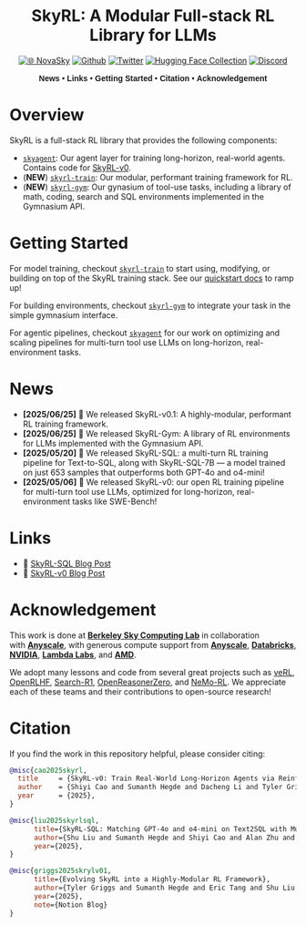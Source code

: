 <div align="center">

# SkyRL: A Modular Full-stack RL Library for LLMs


[![🌐 NovaSky](https://img.shields.io/badge/-Visit%20Website-5865F2?style=for-the-badge)](https://novasky-ai.github.io/) [![Github](https://img.shields.io/badge/SkyRL-000000?style=for-the-badge&logo=github&logoColor=000&logoColor=white)](https://github.com/NovaSky-AI/SkyRL) [![Twitter](https://img.shields.io/badge/NovaSky-white?style=for-the-badge&logo=X&logoColor=000&color=000&labelColor=white)](https://x.com/NovaSkyAI) [![Hugging Face Collection](https://img.shields.io/badge/NovaSky-fcd022?style=for-the-badge&logo=huggingface&logoColor=000&labelColor)](https://huggingface.co/NovaSky-AI) [![Discord](https://img.shields.io/badge/NovaSky-5865F2?style=for-the-badge&logo=discord&logoColor=white)](https://discord.gg/RBAjeWSA)



<div align="center" style="font-family: Arial, sans-serif;">
  <p>
    <a href="#news" style="text-decoration: none; font-weight: bold;">News</a> •
    <a href="#links" style="text-decoration: none; font-weight: bold;">Links</a> •
    <a href="#getting-started" style="text-decoration: none; font-weight: bold;">Getting Started</a> •
    <a href="#citation" style="text-decoration: none; font-weight: bold;">Citation</a> •
    <a href="#acknowledgement" style="text-decoration: none; font-weight: bold;">Acknowledgement</a> 
  </p>
</div>

</div>

# Overview

SkyRL is a full-stack RL library that provides the following components:

- [`skyagent`](./skyagent): Our agent layer for training long-horizon, real-world agents. Contains code for [SkyRL-v0](https://novasky-ai.notion.site/skyrl-v0).
- (**NEW**) [`skyrl-train`](./skyrl-train): Our modular, performant training framework for RL.
- (**NEW**) [`skyrl-gym`](./skyrl-gym): Our gynasium of tool-use tasks, including a library of math, coding, search and SQL environments implemented in the Gymnasium API.

# Getting Started

For model training, checkout [`skyrl-train`](./skyrl-train) to start using, modifying, or building on top of the SkyRL training stack. See our [quickstart docs](https://skyrl.readthedocs.io/en/latest/index.html) to ramp up!

For building environments, checkout [`skyrl-gym`](./skyrl-gym) to integrate your task in the simple gymnasium interface.

For agentic pipelines, checkout [`skyagent`](./skyagent) for our work on optimizing and scaling pipelines for multi-turn tool use LLMs on long-horizon, real-environment tasks.


# News
- **[2025/06/25]** 🎉 We released SkyRL-v0.1: A highly-modular, performant RL training framework.
- **[2025/06/25]** 🎉 We released SkyRL-Gym: A library of RL environments for LLMs implemented with the Gymnasium API.
- **[2025/05/20]** 🎉 We released SkyRL-SQL: a multi-turn RL training pipeline for Text-to-SQL, along with SkyRL-SQL-7B — a model trained on just 653 samples that outperforms both GPT-4o and o4-mini!
- **[2025/05/06]** 🎉 We released SkyRL-v0: our open RL training pipeline for multi-turn tool use LLMs, optimized for long-horizon, real-environment tasks like SWE-Bench!

# Links
- 📜 [SkyRL-SQL Blog Post](https://novasky-ai.notion.site/skyrl-sql)
- 📜 [SkyRL-v0 Blog Post](https://novasky-ai.notion.site/skyrl-v0)

# Acknowledgement

This work is done at [**Berkeley Sky Computing Lab**](https://sky.cs.berkeley.edu/) in collaboration with [**Anyscale**](https://www.anyscale.com/), with generous compute support from [**Anyscale**](https://www.anyscale.com/), [**Databricks**](https://www.databricks.com/), [**NVIDIA**](https://developer.nvidia.com/brev), [**Lambda Labs**](https://lambdalabs.com/service/gpu-cloud?srsltid=AfmBOop5FnmEFTkavVtdZDsLWvHWNg6peXtat-OXJ9MW5GMNsk756PE5), and [**AMD**](https://www.amd.com/en.html).

We adopt many lessons and code from several great projects such as [veRL](https://github.com/volcengine/verl), [OpenRLHF](https://github.com/OpenRLHF/OpenRLHF), [Search-R1](https://github.com/PeterGriffinJin/Search-R1), [OpenReasonerZero](https://github.com/Open-Reasoner-Zero/Open-Reasoner-Zero), and [NeMo-RL](https://github.com/NVIDIA-NeMo/RL). We appreciate each of these teams and their contributions to open-source research!


# Citation

If you find the work in this repository helpful, please consider citing:

```bibtex
@misc{cao2025skyrl,
  title     = {SkyRL-v0: Train Real-World Long-Horizon Agents via Reinforcement Learning},
  author    = {Shiyi Cao and Sumanth Hegde and Dacheng Li and Tyler Griggs and Shu Liu and Eric Tang and Jiayi Pan and Xingyao Wang and Akshay Malik and Graham Neubig and Kourosh Hakhamaneshi and Richard Liaw and Philipp Moritz and Matei Zaharia and Joseph E. Gonzalez and Ion Stoica},
  year      = {2025},
}
```

```bibtex
@misc{liu2025skyrlsql,
      title={SkyRL-SQL: Matching GPT-4o and o4-mini on Text2SQL with Multi-Turn RL},
      author={Shu Liu and Sumanth Hegde and Shiyi Cao and Alan Zhu and Dacheng Li and Tyler Griggs and Eric Tang and Akshay Malik and Kourosh Hakhamaneshi and Richard Liaw and Philipp Moritz and Matei Zaharia and Joseph E. Gonzalez and Ion Stoica},
      year={2025},
}
```

```bibtex
@misc{griggs2025skrylv01,
      title={Evolving SkyRL into a Highly-Modular RL Framework},
      author={Tyler Griggs and Sumanth Hegde and Eric Tang and Shu Liu and Shiyi Cao and Dacheng Li and Philipp Moritz and Kourosh Hakhamaneshi and Richard Liaw and Akshay Malik and Matei Zaharia and Joseph E. Gonzalez and Ion Stoica},
      year={2025},
      note={Notion Blog}
}
```
